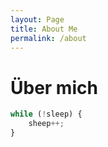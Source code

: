 ```yaml
---
layout: Page
title: About Me
permalink: /about
---
```


# Über mich

```js
while (!sleep) {
    sheep++;
}
```
